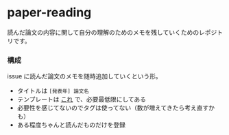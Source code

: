 # paper-reading
読んだ論文の内容に関して自分の理解のためのメモを残していくためのレポジトリです。

### 構成
issue に読んだ論文のメモを随時追加していくという形。
- タイトルは `[発表年] 論文名`
- テンプレートは [これ](https://github.com/yoheikikuta/paper-reading/blob/master/.github/ISSUE_TEMPLATE/default.md) で、必要最低限にしてある
- 必要性を感じてないのでタグは使ってない（数が増えてきたら考え直すかも）
- ある程度ちゃんと読んだものだけを登録
